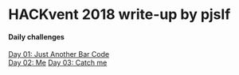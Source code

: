 # HACKvent 2018 write-up by pjslf

#### Daily challenges

[Day 01: Just Another Bar Code](challenges/day01/README.md)  
[Day 02: Me](challenges/day02/README.md)
[Day 03: Catch me](challenges/day03/README.md)
